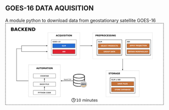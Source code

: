 ## GOES-16 DATA AQUISITION
A module python to download data from geostationary satellite GOES-16
![](./assets/images/backend-diagram.png)